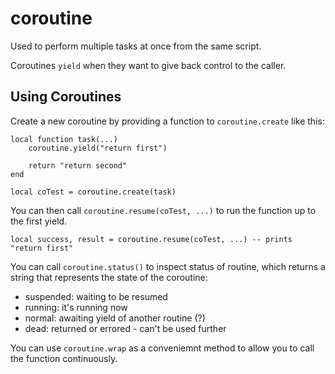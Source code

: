# coroutine

Used to perform multiple tasks at once from the same script.

Coroutines `yield` when they want to give back control to the caller.

## Using Coroutines

Create a new coroutine by providing a function to `coroutine.create` like this:

```
local function task(...)
    coroutine.yield("return first")
    
    return "return second"
end

local coTest = coroutine.create(task)
```

You can then call `coroutine.resume(coTest, ...)`  to run the function up to the first yield.

```
local success, result = coroutine.resume(coTest, ...) -- prints "return first"
````

You can call `coroutine.status()` to inspect status of routine, which returns a string that represents the state of the coroutine:

* suspended: waiting to be resumed
* running: it's running now
* normal: awaiting yield of another routine (?)
* dead: returned or errored - can't be used further

You can use `coroutine.wrap` as a conveniemnt method to allow you to call the function continuously.